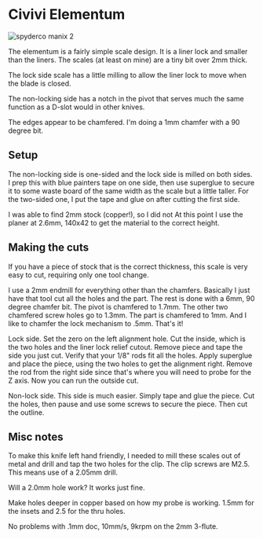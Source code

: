 # Civivi Elementum

![spyderco manix 2](images/manix-in-progress.jpg)

The elementum is a fairly simple scale design. It is a liner lock
and smaller than the liners. The scales (at least on mine)
are a tiny bit over 2mm thick.

The lock side scale has a little milling to allow the liner 
lock to move when the blade is closed.

The non-locking side has a notch in the pivot that serves 
much the same function as a D-slot would in other knives.

The edges appear to be chamfered. I'm doing a 1mm chamfer with a 
90 degree bit.

## Setup

The non-locking side is one-sided and the lock side is milled on both sides. 
I prep this with blue painters tape on one side, then use superglue to secure it 
to some waste board of the same width as the scale but a little taller. For the 
two-sided one, I put the tape and glue on after cutting the first side.

I was able to find 2mm stock (copper!), so I did not 
At this point I use the planer at 2.6mm, 140x42 to get the 
material to the correct height.

## Making the cuts

If you have a piece of stock that is the correct thickness, this
scale is very easy to cut, requiring only one tool change.

I use a 2mm endmill for everything other than the chamfers. 
Basically I just have that tool cut all the holes and the part.
The rest is done with a 6mm, 90 degree chamfer bit. The 
pivot is chamfered to 1.7mm. The other two chamfered screw
holes go to 1.3mm. The part is chamfered to 1mm. And I 
like to chamfer the lock mechanism to .5mm.
That's it!

Lock side. Set the zero on the left alignment hole.
Cut the inside, which is the two holes and the liner
lock relief cutout.
Remove piece and tape the side you just cut. Verify that
your 1/8" rods fit all the holes. Apply superglue and place
the piece, using the two holes to get the alignment right.
Remove the rod from the right side since that's where
you will need to probe for the Z axis. Now you can
run the outside cut.

Non-lock side. This side is much easier. Simply tape and
glue the piece. Cut the holes, then pause and use some
screws to secure the piece. Then cut the outline.

## Misc notes

To make this knife left hand friendly, I needed to mill these scales 
out of metal and drill and tap the two holes for the clip.
The clip screws are M2.5. This means use of a 2.05mm drill.

Will a 2.0mm hole work? It works just fine.

Make holes
 deeper in copper based on how my probe 
is working. 1.5mm for the insets and 2.5 for the thru holes.

No problems with .1mm doc, 10mm/s, 9krpm on the 2mm 3-flute.